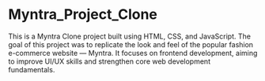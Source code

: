# Myntra_Project_Clone
This is a Myntra Clone project built using HTML, CSS, and JavaScript. The goal of this project was to replicate the look and feel of the popular fashion e-commerce website — Myntra. It focuses on frontend development, aiming to improve UI/UX skills and strengthen core web development fundamentals.
